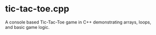 # tic-tac-toe.cpp
A console based Tic-Tac-Toe game in C++ demonstrating arrays, loops, and basic game logic.
